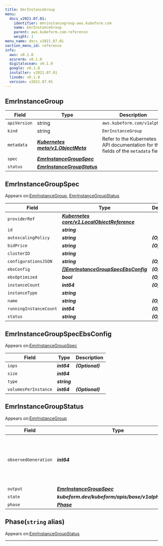 ```yaml
---
title: EmrInstanceGroup
menu:
  docs_v2021.07.01:
    identifier: emrinstancegroup-aws.kubeform.com
    name: EmrInstanceGroup
    parent: aws.kubeform.com-reference
    weight: 1
menu_name: docs_v2021.07.01
section_menu_id: reference
info:
  aws: v0.1.0
  azurerm: v0.1.0
  digitalocean: v0.1.0
  google: v0.1.0
  installer: v2021.07.01
  linode: v0.1.0
  version: v2021.07.01
---
```


## EmrInstanceGroup
| Field | Type | Description |
| ------ | ----- | ----------- |
| `apiVersion` | string | `aws.kubeform.com/v1alpha1` |
|    `kind` | string | `EmrInstanceGroup` |
| `metadata` | ***[Kubernetes meta/v1.ObjectMeta](https://v1-18.docs.kubernetes.io/docs/reference/generated/kubernetes-api/v1.18/#objectmeta-v1-meta)***|Refer to the Kubernetes API documentation for the fields of the `metadata` field.|
| `spec` | ***[EmrInstanceGroupSpec](#emrinstancegroupspec)***||
| `status` | ***[EmrInstanceGroupStatus](#emrinstancegroupstatus)***||
## EmrInstanceGroupSpec

Appears on:[EmrInstanceGroup](#emrinstancegroup), [EmrInstanceGroupStatus](#emrinstancegroupstatus)

| Field | Type | Description |
| ------ | ----- | ----------- |
| `providerRef` | ***[Kubernetes core/v1.LocalObjectReference](https://v1-18.docs.kubernetes.io/docs/reference/generated/kubernetes-api/v1.18/#localobjectreference-v1-core)***||
| `id` | ***string***||
| `autoscalingPolicy` | ***string***| ***(Optional)*** |
| `bidPrice` | ***string***| ***(Optional)*** |
| `clusterID` | ***string***||
| `configurationsJSON` | ***string***| ***(Optional)*** |
| `ebsConfig` | ***[[]EmrInstanceGroupSpecEbsConfig](#emrinstancegroupspecebsconfig)***| ***(Optional)*** |
| `ebsOptimized` | ***bool***| ***(Optional)*** |
| `instanceCount` | ***int64***| ***(Optional)*** |
| `instanceType` | ***string***||
| `name` | ***string***| ***(Optional)*** |
| `runningInstanceCount` | ***int64***| ***(Optional)*** |
| `status` | ***string***| ***(Optional)*** |
## EmrInstanceGroupSpecEbsConfig

Appears on:[EmrInstanceGroupSpec](#emrinstancegroupspec)

| Field | Type | Description |
| ------ | ----- | ----------- |
| `iops` | ***int64***| ***(Optional)*** |
| `size` | ***int64***||
| `type` | ***string***||
| `volumesPerInstance` | ***int64***| ***(Optional)*** |
## EmrInstanceGroupStatus

Appears on:[EmrInstanceGroup](#emrinstancegroup)

| Field | Type | Description |
| ------ | ----- | ----------- |
| `observedGeneration` | ***int64***| ***(Optional)*** Resource generation, which is updated on mutation by the API Server.|
| `output` | ***[EmrInstanceGroupSpec](#emrinstancegroupspec)***| ***(Optional)*** |
| `state` | ***kubeform.dev/kubeform/apis/base/v1alpha1.State***| ***(Optional)*** |
| `phase` | ***[Phase](#phase)***| ***(Optional)*** |
## Phase(`string` alias)

Appears on:[EmrInstanceGroupStatus](#emrinstancegroupstatus)

---
